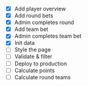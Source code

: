 - [x] Add player overview
- [x] Add round bets
- [x] Admin completes round
- [x] Add team bet
- [x] Admin completes team bet
- [x] Init data
- [ ] Style the page
- [ ] Validate & filter
- [ ] Deploy to production
- [ ] Calculate points
- [ ] Calculate round teams
